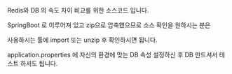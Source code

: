 Redis와 DB 의 속도 차이 비교를 위한 소스코드 입니다.

SpringBoot 로 이루어져 있고 zip으로 압축했으므로 소스 확인을 원하시는 분은

사용하시는 툴에 import 또는 unzip 후 확인하시면 됩니다.

application.properties 에 자신의 환경에 맞는 DB 속성 설정하신 후 DB 만드셔서 테스트 하셔도 됩니다. 
